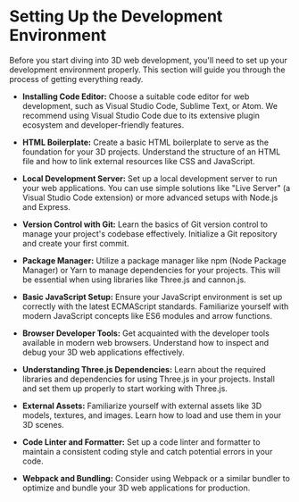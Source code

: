 # Setting Up the Development Environment
Before you start diving into 3D web development, you'll need to set up your development environment properly. This section will guide you through the process of getting everything ready.

- **Installing Code Editor:** Choose a suitable code editor for web development, such as Visual Studio Code, Sublime Text, or Atom. We recommend using Visual Studio Code due to its extensive plugin ecosystem and developer-friendly features.

- **HTML Boilerplate:** Create a basic HTML boilerplate to serve as the foundation for your 3D projects. Understand the structure of an HTML file and how to link external resources like CSS and JavaScript.

- **Local Development Server:** Set up a local development server to run your web applications. You can use simple solutions like "Live Server" (a Visual Studio Code extension) or more advanced setups with Node.js and Express.

- **Version Control with Git:** Learn the basics of Git version control to manage your project's codebase effectively. Initialize a Git repository and create your first commit.

- **Package Manager:** Utilize a package manager like npm (Node Package Manager) or Yarn to manage dependencies for your projects. This will be essential when using libraries like Three.js and cannon.js.

- **Basic JavaScript Setup:** Ensure your JavaScript environment is set up correctly with the latest ECMAScript standards. Familiarize yourself with modern JavaScript concepts like ES6 modules and arrow functions.

- **Browser Developer Tools:** Get acquainted with the developer tools available in modern web browsers. Understand how to inspect and debug your 3D web applications effectively.

- **Understanding Three.js Dependencies:** Learn about the required libraries and dependencies for using Three.js in your projects. Install and set them up properly to start working with Three.js.

- **External Assets:** Familiarize yourself with external assets like 3D models, textures, and images. Learn how to load and use them in your 3D scenes.

- **Code Linter and Formatter:** Set up a code linter and formatter to maintain a consistent coding style and catch potential errors in your code.

- **Webpack and Bundling:** Consider using Webpack or a similar bundler to optimize and bundle your 3D web applications for production.
